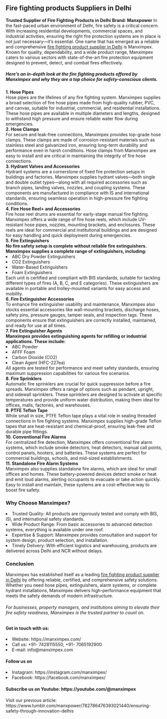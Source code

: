  <h2>Fire fighting products Suppliers in Delhi</h2>
 <b>Trusted Supplier of Fire Fighting Products in Delhi</b>
<b>Brand: Manxpower</b>
In the fast-paced urban environment of Delhi, fire safety is a critical concern. With increasing residential developments, commercial spaces, and industrial activities, ensuring the right fire protection systems are in place is not just necessary—it’s essential. One name that has emerged as a reliable and comprehensive <a href="https://manximpex.com/" title="fire fighting products suppliers in Delhi" alt"fire fighting products suppliers in Delhi" >fire fighting product supplier in Delhi</a> is Manximpex. Known for quality, dependability, and a wide product range, Manximpex caters to various sectors with state-of-the-art fire protection equipment designed to prevent, detect, and combat fires effectively.<br>
<h5>Here’s an in-depth look at the fire fighting products offered by Manximpex and why they are a top choice for safety-conscious clients.</h5>
<b>1. Hose Pipes</b><br>
Hose pipes are the lifelines of any fire fighting system. Manximpex supplies a broad selection of fire hose pipes made from high-quality rubber, PVC, and canvas, suitable for industrial, commercial, and residential installations. These hose pipes are available in multiple diameters and lengths, designed to withstand high pressure and ensure reliable water flow during emergencies.<br>
<b>2. Hose Clamps</b><br>
For secure and leak-free connections, Manximpex provides top-grade hose clamps. These clamps are made of corrosion-resistant materials such as stainless steel and galvanized iron, ensuring long-term durability and performance even in harsh conditions. Hose clamps from Manximpex are easy to install and are critical in maintaining the integrity of fire hose connections.<br>
<b>3. Hydrant Valves and Accessories</b><br>
Hydrant systems are a cornerstone of fixed fire protection setups in buildings and factories. Manximpex supplies hydrant valves—both single and double outlet types—along with all required accessories such as branch pipes, landing valves, nozzles, and coupling systems. These components are manufactured in compliance with IS and international standards, ensuring seamless operation in high-pressure fire fighting conditions.<br>
<b>4. Fire Hose Reel+ and Accessories</b><br>
Fire hose reel drums are essential for early-stage manual fire fighting. Manximpex offers a wide range of fire hose reels, which include UV-resistant hose pipes, nozzles, mounting brackets, and enclosures. These reels are ideal for commercial and institutional buildings and are designed for easy handling and quick deployment during emergencies.<br>
<b>5. Fire Extinguishers</b><br>
<b>
No fire safety setup is complete without reliable fire extinguishers. Manximpex supplies a complete range of extinguishers, including:</b><br>
<li>ABC Dry Powder Extinguishers</li>
<li>CO2 Extinguishers</li>
<li>Water-Based Extinguishers</li>
<li>Foam Extinguishers</li>
Each unit is certified and compliant with BIS standards, suitable for tackling different types of fires (A, B, C, and E categories). These extinguishers are available in portable and trolley-mounted variants for easy access and mobility.<br>
<b>6. Fire Extinguisher Accessories</b><br>
To enhance fire extinguisher usability and maintenance, Manximpex also stocks essential accessories like wall-mounting brackets, discharge hoses, safety pins, pressure gauges, tamper seals, and inspection tags. These components ensure that extinguishers are correctly installed, maintained, and ready for use at all times.<br>
<b>7. Fire Extinguisher Agents</b><br>
<b>
Manximpex provides extinguishing agents for refilling or industrial applications. These include:</b><br>
<li>ABC Powder</li>
<li>AFFF Foam</li>
<li>Carbon Dioxide (CO2)</li>
<li>Clean Agent (HFC-227ea)</li>
All agents are tested for performance and meet safety standards, ensuring maximum suppression capabilities for various fire scenarios.<br>
<b>8. Fire Sprinklers</b><br>
Automatic fire sprinklers are crucial for quick suppression before a fire spreads. Manximpex offers a range of options such as pendant, upright, and sidewall sprinklers. These sprinklers are designed to activate at specific temperatures and provide uniform water distribution, making them ideal for offices, malls, factories, and warehouses.<br>
<b>9. PTFE Teflon Tape</b><br>
While small in size, PTFE Teflon tape plays a vital role in sealing threaded connections in fire fighting systems. Manximpex supplies high-grade Teflon tapes that are heat-resistant and chemical-proof, ensuring leak-free and durable pipe fittings.<br>
<b>10. Conventional Fire Alarms</b><br>
For centralized fire detection, Manximpex offers conventional fire alarm systems, which include smoke detectors, heat detectors, manual call points, control panels, hooters, and batteries. These systems are perfect for commercial buildings, schools, and mid-sized establishments.<br>
<b>11. Standalone Fire Alarm Systems</b><br>
Manximpex also supplies standalone fire alarms, which are ideal for small offices and homes. These battery-powered devices detect smoke or heat and emit loud alarms, alerting occupants to evacuate or take action quickly. Easy to install and maintain, these systems are a cost-effective way to boost fire safety.<br>
<h3>Why Choose Manximpex?</h3>
<li>Trusted Quality: All products are rigorously tested and comply with BIS, ISI, and international safety standards.</li>
<li>Wide Product Range: From basic accessories to advanced detection systems, everything is available under one roof.</li>
<li>Expertise & Support: Manximpex provides consultation and support for system design, product selection, and installation.</li>
<li>Timely Delivery: With efficient logistics and warehousing, products are delivered across Delhi and NCR without delays.</li>
<h3>Conclusion</h3>
Manximpex has established itself as a leading <a href="https://manximpex.com/" title="fire fighting products suppliers in Delhi" alt"fire fighting products suppliers in Delhi" >fire fighting product supplier in Delhi</a> by offering reliable, certified, and comprehensive safety solutions. Whether you need hose pipes, extinguishers, alarm systems, or complete hydrant installations, Manximpex delivers high-performance equipment that meets the safety demands of modern infrastructure.<br>
<h6>For businesses, property managers, and institutions aiming to elevate their fire safety readiness, Manximpex is the trusted partner to count on.</h6>
<h4>Get in touch with us:</h4> 
<li>Website:  https://manximpex.com/</li> 
<li>Call us:  +91- 7428115550, +91- 7065192900</li>
<li>E-mail: info@manximpex.com</li> 
<h4>Follow us on</h4>
<li>Instagram: https://instagram.com/manximpex/</li>
<li>Facebook: https://facebook.com/manximpex/</li>
<h4>Subscribe us on Youtube: https://youtube.com/@manximpex</h4>
Visit our previous article:  https://www.tumblr.com/manxpower/782786476393021440/ensuring-safety-through-innovation-delhis 
